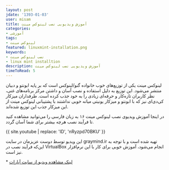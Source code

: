 ```yaml
---
layout: post
jdate: '1393-01-03'
user: misam
title: آموزش ویدیویی نصب لینوکس مینت
categories:
- آموزشی
tags:
- لینوکس مینت
featured: linuxmint-installation.png
keywords:
- نصب لینوکس مینت
- linux mint installtion
description: آموزش ویدیویی نصب لینوکس مینت
timeToRead: 5
---
```


لینوکس مینت یکی از توزیع‌های خوب خانواده گنو/لینوکس است که بر پایه ابونتو و دبیان منتشر می‌شود. این توزیع به دلیل استفاده و نصب آسان و داشتن مرکز برنامه‌های غنی، نظر کاربران تازه‌کار و حرفه‌ای زیادی را به خود جذب کرده است. طرفداران میزکار کی‌دی‌ای نیز که با ابونتو و میزکار یونیتی میانه خوبی نداشتند با پشتیبانی لینوکس مینت از این میزکار جذب این توزیع شده‌اند.

در اینجا آموزش ویدیوی نصب لینوکس مینت ۱۶ به زبان فارسی را می‌توانید مشاهده کنید تا فرآیند نصب هرچه بیشتر برای شما آسان گردد.

{{ site.youtube | replace: 'ID', 'nRyzpd70BKU' }}

این ویدیو توسط دوست عزیزمان در سایت graymind.ir تهیه شده است و با توجه به این‌که فرآیند نصب در VirtualBox انجام می‌شود، آموزش خوبی برای کار با این نرم‌افزار نیز است.

* [لینک مشاهده ویدیو از سایت آپارات](http://www.aparat.com/v/EHduB)
